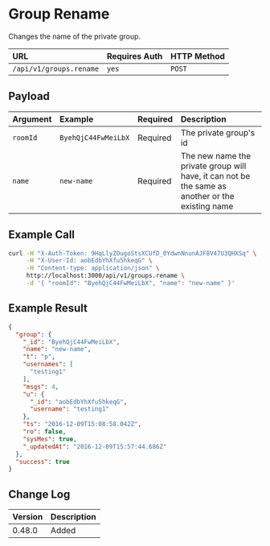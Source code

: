 # Group Rename
Changes the name of the private group.

| URL | Requires Auth | HTTP Method |
| :--- | :--- | :--- |
| `/api/v1/groups.rename` | `yes` | `POST` |

## Payload

| Argument | Example | Required | Description |
| :--- | :--- | :--- | :--- |
| `roomId` | `ByehQjC44FwMeiLbX` | Required | The private group's id |
| `name` | `new-name` | Required | The new name the private group will have, it can not be the same as another or the existing name |

## Example Call
```bash
curl -H "X-Auth-Token: 9HqLlyZOugoStsXCUfD_0YdwnNnunAJF8V47U3QHXSq" \
     -H "X-User-Id: aobEdbYhXfu5hkeqG" \
     -H "Content-type: application/json" \
     http://localhost:3000/api/v1/groups.rename \
     -d '{ "roomId": "ByehQjC44FwMeiLbX", "name": "new-name" }'
```

## Example Result
```json
{
  "group": {
    "_id": "ByehQjC44FwMeiLbX",
    "name": "new-name",
    "t": "p",
    "usernames": [
      "testing1"
    ],
    "msgs": 4,
    "u": {
      "_id": "aobEdbYhXfu5hkeqG",
      "username": "testing1"
    },
    "ts": "2016-12-09T15:08:58.042Z",
    "ro": false,
    "sysMes": true,
    "_updatedAt": "2016-12-09T15:57:44.686Z"
  },
  "success": true
}
```

## Change Log

| Version | Description |
| :--- | :--- |
| 0.48.0 | Added |
